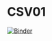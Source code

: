 # CSV01

[![Binder](https://mybinder.org/badge_logo.svg)](https://mybinder.org/v2/gh/yasuit21/CSV01/main/CSV01.ipynb)
